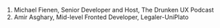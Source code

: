 1. Michael Fienen, Senior Developer and Host, The Drunken UX Podcast
2. Amir Asghary, Mid-level Fronted Developer, Legaler-UniPlato
